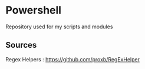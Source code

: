 # Powershell
Repository used for my scripts and modules

## Sources 
Regex Helpers : https://github.com/proxb/RegExHelper
